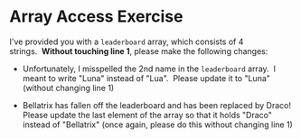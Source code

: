 # Array Access Exercise

I've provided you with a `leaderboard` array, which consists of 4 strings.  **Without touching line 1**, please make the following changes:

-   Unfortunately, I misspelled the 2nd name in the `leaderboard` array.  I meant to write "Luna" instead of "Lua".  Please update it to "Luna" (without changing line 1)

-   Bellatrix has fallen off the leaderboard and has been replaced by Draco! Please update the last element of the array so that it holds "Draco" instead of "Bellatrix" (once again, please do this without changing line 1)